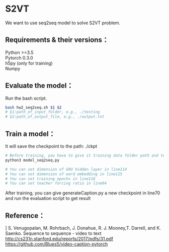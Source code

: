 # S2VT
We want to use seq2seq model to solve S2VT problem.<br>

## Requirements & their versions：
Python >=3.5<br>
Pytorch 0.3.0<br>
h5py (only for training)<br>
Numpy

## Evaluate the model：
Run the bash script.
```Bash
bash hw2_seq2seq.sh $1 $2
# $1:path_of_input_folder, e.g., ./testing
# $2:path_of_output_file, e.g., ./output.txt
```
## Train a model：
It will save the checkpoint to the path: ./ckpt
```Bash
# Before training, you have to give it training data folder path and testing data folder in line13/line14
python3 model_seq2seq.py 

# You can set dimension of GRU hidden layer in line114
# You can set dimension of word embedding in line115
# You can set training epochs in line116
# You can set teacher forcing ratio in line84
```
After training, you can give generateCaption.py a new checkpoint in line70 and run the evaluation script to get result

## Reference：
] S. Venugopalan, M. Rohrbach, J. Donahue, R. J. Mooney,T. Darrell, and K. Saenko. Sequence to sequence - video to text
http://cs231n.stanford.edu/reports/2017/pdfs/31.pdf
https://github.com/Blues5/video-caption-pytorch


